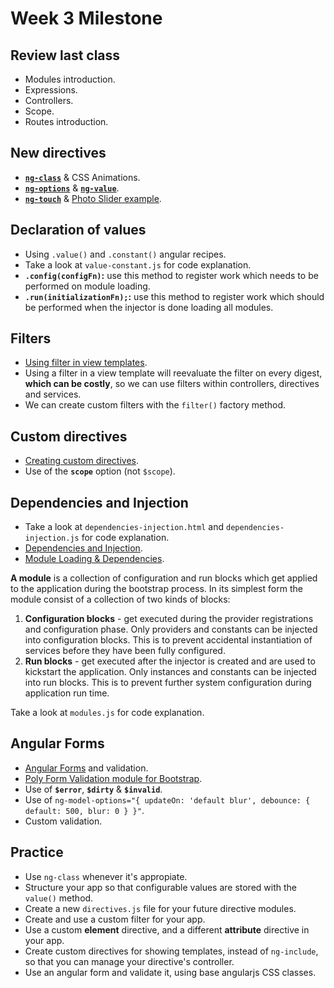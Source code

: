 Week 3 Milestone
===================

## Review last class

* Modules introduction.
* Expressions.
* Controllers.
* Scope.
* Routes introduction.

## New directives

* __[`ng-class`](https://docs.angularjs.org/api/ng/directive/ngClass)__ & CSS Animations.
* __[`ng-options`](https://docs.angularjs.org/api/ng/directive/select)__ & __[`ng-value`](https://docs.angularjs.org/api/ng/directive/ngValue)__.
* __[`ng-touch`](https://docs.angularjs.org/api/ngTouch)__ & [Photo Slider example](http://onehungrymind.com/build-sweet-angularjs-photo-slider-pt-2-ngtouch/).

## Declaration of values

* Using `.value()` and `.constant()` angular recipes.
* Take a look at `value-constant.js` for code explanation.
* __`.config(configFn)`:__ use this method to register work which needs to be performed on module loading.
* __`.run(initializationFn);`:__ use this method to register work which should be performed when the injector is done loading all modules.

## Filters

* [Using filter in view templates](https://docs.angularjs.org/guide/filter).
* Using a filter in a view template will reevaluate the filter on every digest, __which can be costly__, so we can use filters within controllers, directives and services.
* We can create custom filters with the `filter()` factory method.

## Custom directives

* [Creating custom directives](https://docs.angularjs.org/guide/directive).
* Use of the __`scope`__ option (not `$scope`).

## Dependencies and Injection

* Take a look at `dependencies-injection.html` and  `dependencies-injection.js` for code explanation.
* [Dependencies and Injection](https://docs.angularjs.org/guide/di).
* [Module Loading & Dependencies](https://docs.angularjs.org/guide/module).

__A module__ is a collection of configuration and run blocks which get applied to the application during the bootstrap process. In its simplest form the module consist of a collection of two kinds of blocks:

1. __Configuration blocks__ - get executed during the provider registrations and configuration phase. Only providers and constants can be injected into configuration blocks. This is to prevent accidental instantiation of services before they have been fully configured.
1. __Run blocks__ - get executed after the injector is created and are used to kickstart the application. Only instances and constants can be injected into run blocks. This is to prevent further system configuration during application run time.

Take a look at `modules.js` for code explanation.

## Angular Forms

* [Angular Forms](https://docs.angularjs.org/guide/forms) and validation.
* [Poly Form Validation module for Bootstrap](http://angular-js.in/poly-form-validation/).
* Use of __`$error`__, __`$dirty`__ & __`$invalid`__.
* Use of `ng-model-options="{ updateOn: 'default blur', debounce: { default: 500, blur: 0 } }"`.
* Custom validation.

## Practice

* Use `ng-class` whenever it's appropiate.
* Structure your app so that configurable values are stored with the `value()` method.
* Create a new `directives.js` file for your future directive modules.
* Create and use a custom filter for your app.
* Use a custom __element__ directive, and a different __attribute__ directive in your app.
* Create custom directives for showing templates, instead of `ng-include`, so that you can manage your directive's controller.
* Use an angular form and validate it, using base angularjs CSS classes.
